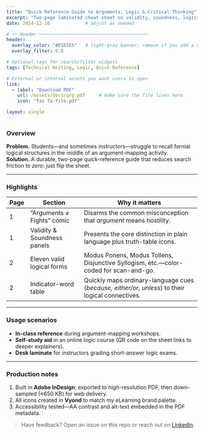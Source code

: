 ```yaml
---
title: "Quick Reference Guide to Arguments, Logic & Critical Thinking"
excerpt: "Two-page laminated cheat-sheet on validity, soundness, logical forms, and critical-thinking cues."
date: 2024-12-10             # adjust as needed

# ── Header ────────────────────────────────────────
header:
  overlay_color: "#E5E5E5"   # light-gray banner; remove if you add a hero image
  overlay_filter: 0.0

# Optional tags for search/filter widgets
tags: [Technical Writing, Logic, Quick Reference]

# External or internal assets you want users to open
link:
  - label: "Download PDF"
    url: /assets/docs/qrg.pdf     # make sure the file lives here
    icon: "fas fa-file-pdf"

layout: single
---
```


### Overview
**Problem.** Students—and sometimes instructors—struggle to recall formal logical structures in the middle of an argument-mapping activity.  
**Solution.** A durable, two-page quick-reference guide that reduces search friction to *zero*: just flip the sheet.

---

### Highlights

| Page | Section | Why it matters |
|------|---------|----------------|
| 1    | “Arguments ≠ Fights” comic | Disarms the common misconception that *argument* means hostility. |
| 1    | Validity & Soundness panels | Presents the core distinction in plain language plus truth-table icons. |
| 2    | Eleven valid logical forms  | Modus Ponens, Modus Tollens, Disjunctive Syllogism, etc.—color-coded for scan-and-go. |
| 2    | Indicator-word table        | Quickly maps ordinary-language cues (*because, either/or, unless*) to their logical connectives. |

---

### Usage scenarios
* **In-class reference** during argument-mapping workshops.  
* **Self-study aid** in an online logic course (QR code on the sheet links to deeper explainers).  
* **Desk laminate** for instructors grading short-answer logic exams.

---

### Production notes
1. Built in **Adobe InDesign**; exported to high-resolution PDF, then down-sampled (≈650 KB) for web delivery.  
2. All icons created in **Vyond** to match my eLearning brand palette.  
3. Accessibility tested—AA contrast and alt-text embedded in the PDF metadata.

> Have feedback? Open an issue on this repo or reach out on [LinkedIn](https://linkedin.com/in/kevin-kukla).

